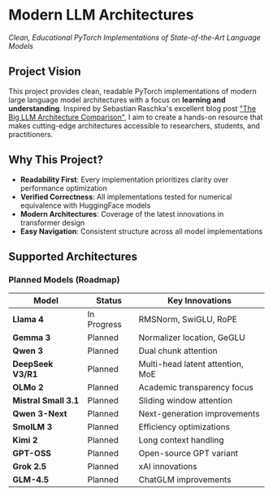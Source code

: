 # Modern LLM Architectures
*Clean, Educational PyTorch Implementations of State-of-the-Art Language Models*

## Project Vision

This project provides clean, readable PyTorch implementations of modern large language model architectures with a focus on **learning and understanding**. Inspired by Sebastian Raschka's excellent blog post ["The Big LLM Architecture Comparison"](https://magazine.sebastianraschka.com/p/the-big-llm-architecture-comparison), I aim to create a hands-on resource that makes cutting-edge architectures accessible to researchers, students, and practitioners.

## Why This Project?

- **Readability First**: Every implementation prioritizes clarity over performance optimization
- **Verified Correctness**: All implementations tested for numerical equivalence with HuggingFace models
- **Modern Architectures**: Coverage of the latest innovations in transformer design
- **Easy Navigation**: Consistent structure across all model implementations

## Supported Architectures

### Planned Models (Roadmap)

| Model | Status | Key Innovations |
|-------|--------|----------------|
| **Llama 4** | In Progress | RMSNorm, SwiGLU, RoPE |
| **Gemma 3** | Planned | Normalizer location, GeGLU |
| **Qwen 3** | Planned | Dual chunk attention |
| **DeepSeek V3/R1** | Planned | Multi-head latent attention, MoE |
| **OLMo 2** | Planned | Academic transparency focus |
| **Mistral Small 3.1** | Planned | Sliding window attention |
| **Qwen 3-Next** | Planned | Next-generation improvements |
| **SmolLM 3** | Planned | Efficiency optimizations |
| **Kimi 2** | Planned | Long context handling |
| **GPT-OSS** | Planned | Open-source GPT variant |
| **Grok 2.5** | Planned | xAI innovations |
| **GLM-4.5** | Planned | ChatGLM improvements |